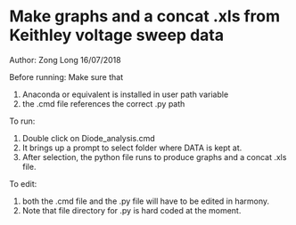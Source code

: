 # Make graphs and a concat .xls from Keithley voltage sweep data

Author: Zong Long 16/07/2018

Before running: Make sure that 
1) Anaconda or equivalent is installed in user path variable 
2) the .cmd file references the correct .py path

To run:
1) Double click on Diode_analysis.cmd
2) It brings up a prompt to select folder where DATA is kept at.
3) After selection, the python file runs to produce graphs and a concat .xls file. 

To edit:
1) both the .cmd file and the .py file will have to be edited in harmony. 
2) Note that file directory for .py is hard coded at the moment.



